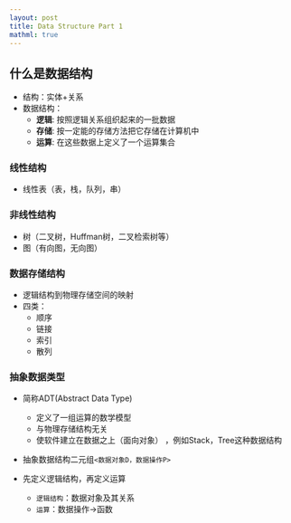 ```yaml
---
layout: post
title: Data Structure Part 1
mathml: true
---
```


## 什么是数据结构

- 结构：实体+关系
- 数据结构：
	- **逻辑**: 按照逻辑关系组织起来的一批数据
	- **存储**: 按一定能的存储方法把它存储在计算机中
	- **运算**: 在这些数据上定义了一个运算集合

### 线性结构

- 线性表（表，栈，队列，串）

### 非线性结构

- 树（二叉树，Huffman树，二叉检索树等）
- 图（有向图，无向图）

### 数据存储结构

- 逻辑结构到物理存储空间的映射
- 四类：
	- 顺序
	- 链接
	- 索引
	- 散列

### 抽象数据类型

- 简称ADT(Abstract Data Type)
	- 定义了一组运算的数学模型
	- 与物理存储结构无关
	- 使软件建立在数据之上（面向对象） ，例如Stack，Tree这种数据结构  

- 抽象数据结构二元组`<数据对象D，数据操作P>`
- 先定义逻辑结构，再定义运算
	- `逻辑结构`：数据对象及其关系
	- `运算`：数据操作->函数 














